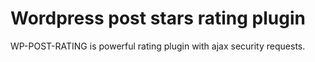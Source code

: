 # Wordpress post stars rating plugin
WP-POST-RATING is powerful rating plugin with ajax security requests.
